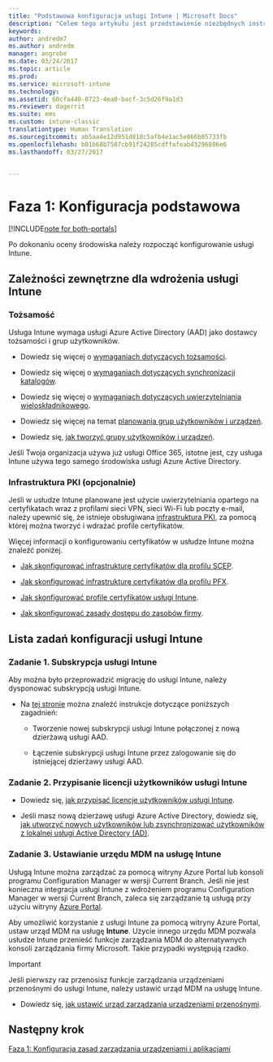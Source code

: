 ```yaml
---
title: "Podstawowa konfiguracja usługi Intune | Microsoft Docs"
description: "Celem tego artykułu jest przedstawienie niezbędnych instrukcji dotyczących konfigurowania usługi Microsoft Intune."
keywords: 
author: andredm7
ms.author: andredm
manager: angrobe
ms.date: 03/24/2017
ms.topic: article
ms.prod: 
ms.service: microsoft-intune
ms.technology: 
ms.assetid: 60cfa440-0723-4ea0-bacf-3c5d26f9a1d3
ms.reviewer: dagerrit
ms.suite: ems
ms.custom: intune-classic
translationtype: Human Translation
ms.sourcegitcommit: ab5aa4e12d951d818c5afb4e1ac5e866b05733fb
ms.openlocfilehash: b01b68b7587cb91f24285cdffafeab43296886e6
ms.lasthandoff: 03/27/2017


---
```


# <a name="phase-1-basic-setup"></a>Faza 1: Konfiguracja podstawowa

[!INCLUDE[note for both-portals](../includes/note-for-both-portals.md)]

Po dokonaniu oceny środowiska należy rozpocząć konfigurowanie usługi Intune.

## <a name="external-dependencies-for-an-intune-deployment"></a>Zależności zewnętrzne dla wdrożenia usługi Intune

### <a name="identity"></a>Tożsamość

Usługa Intune wymaga usługi Azure Active Directory (AAD) jako dostawcy tożsamości i grup użytkowników.

-   Dowiedz się więcej o [wymaganiach dotyczących tożsamości](https://docs.microsoft.com/active-directory/active-directory-hybrid-identity-design-considerations-overview#design-considerations-overview).

-   Dowiedz się więcej o [wymaganiach dotyczących synchronizacji katalogów](https://docs.microsoft.com/active-directory/active-directory-hybrid-identity-design-considerations-directory-sync-requirements).

-   Dowiedz się więcej o [wymaganiach dotyczących uwierzytelniania wieloskładnikowego](https://docs.microsoft.com/active-directory/active-directory-hybrid-identity-design-considerations-multifactor-auth-requirements).

-   Dowiedz się więcej na temat [planowania grup użytkowników i urządzeń](https://docs.microsoft.com/intune/deploy-use/plan-your-user-and-device-groups).

-   Dowiedz się, [jak tworzyć grupy użytkowników i urządzeń](https://docs.microsoft.com/en-us/intune/deploy-use/use-groups-to-manage-users-and-devices-with-microsoft-intune).

Jeśli Twoja organizacja używa już usługi Office 365, istotne jest, czy usługa Intune używa tego samego środowiska usługi Azure Active Directory.

### <a name="pki-optional"></a>Infrastruktura PKI (opcjonalnie)

Jeśli w usłudze Intune planowane jest użycie uwierzytelniania opartego na certyfikatach wraz z profilami sieci VPN, sieci Wi-Fi lub poczty e-mail, należy upewnić się, że istnieje obsługiwana [infrastruktura PKI](https://docs.microsoft.com/intune/deploy-use/secure-resource-access-with-certificate-profiles), za pomocą której można tworzyć i wdrażać profile certyfikatów.

Więcej informacji o konfigurowaniu certyfikatów w usłudze Intune można znaleźć poniżej.

-   [Jak skonfigurować infrastrukturę certyfikatów dla profilu SCEP](https://docs.microsoft.com/intune/deploy-use/configure-certificate-infrastructure-for-scep).

-   [Jak skonfigurować infrastrukturę certyfikatów dla profilu PFX](https://docs.microsoft.com/intune/deploy-use/configure-certificate-infrastructure-for-pfx).

-   [Jak skonfigurować profile certyfikatów usługi Intune](file:///C:/intune/deploy-use/https://docs.microsoft.com/intune/deploy-use/configure-intune-certificate-profiles).

-   [Jak skonfigurować zasady dostępu do zasobów firmy](https://docs.microsoft.com/intune/deploy-use/enable-access-to-company-resources-with-microsoft-intune).

## <a name="task-list-for-an-intune-setup"></a>Lista zadań konfiguracji usługi Intune

### <a name="task-1-intune-subscription"></a>Zadanie 1. Subskrypcja usługi Intune

Aby można było przeprowadzić migrację do usługi Intune, należy dysponować subskrypcją usługi Intune.

-   Na [tej stronie](https://portal.office.com/Signup/Signup.aspx?OfferId=40BE278A-DFD1-470a-9EF7-9F2596EA7FF9&dl=INTUNE_A&ali=1#0) można znaleźć instrukcje dotyczące poniższych zagadnień:

    -   Tworzenie nowej subskrypcji usługi Intune połączonej z nową dzierżawą usługi AAD.

    -   Łączenie subskrypcji usługi Intune przez zalogowanie się do istniejącej dzierżawy usługi AAD.

### <a name="task-2-assign-intune-user-licenses"></a>Zadanie 2. Przypisanie licencji użytkowników usługi Intune

-   Dowiedz się, [jak przypisać licencje użytkowników usługi Intune](https://docs.microsoft.com/intune/get-started/start-with-a-paid-subscription-to-microsoft-intune-step-4).

-   Jeśli masz nową dzierżawę usługi Azure Active Directory, dowiedz się, [jak utworzyć nowych użytkowników lub zsynchronizować użytkowników z lokalnej usługi Active Directory (AD)](https://docs.microsoft.com/azure/active-directory/connect/active-directory-aadconnect).

### <a name="task-3-set-your-mdm-authority-to-intune"></a>Zadanie 3. Ustawianie urzędu MDM na usługę Intune

Usługą Intune można zarządzać za pomocą witryny Azure Portal lub konsoli programu Configuration Manager w wersji Current Branch. Jeśli nie jest konieczna integracja usługi Intune z wdrożeniem programu Configuration Manager w wersji Current Branch, zaleca się zarządzanie tą usługą przy użyciu witryny [Azure Portal](https://portal.azure.com).

Aby umożliwić korzystanie z usługi Intune za pomocą witryny Azure Portal, ustaw urząd MDM na usługę **Intune**. Użycie innego urzędu MDM pozwala usłudze Intune przenieść funkcje zarządzania MDM do alternatywnych konsoli zarządzania firmy Microsoft. Takie przypadki występują rzadko.

> [!IMPORTANT]
> Jeśli pierwszy raz przenosisz funkcje zarządzania urządzeniami przenośnymi do usługi Intune, należy ustawić urząd MDM na usługę Intune.

-   Dowiedz się, [jak ustawić urząd zarządzania urządzeniami przenośnymi](https://docs.microsoft.com/intune/deploy-use/prerequisites-for-enrollment#step-2-set-mdm-authority).

## <a name="next-step"></a>Następny krok

[Faza 1: Konfiguracja zasad zarządzania urządzeniami i aplikacjami](https://docs.microsoft.com/intune/plan-design/migration-phase1-configure-device-and-app-management-policies)

